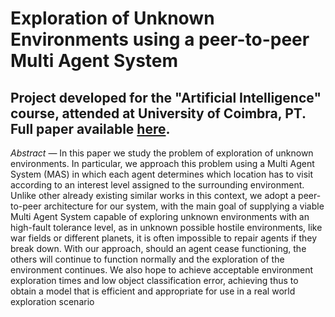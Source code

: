 # Exploration of Unknown Environments using a peer-to-peer Multi Agent System
## Project developed for the "Artificial Intelligence" course, attended at University of Coimbra, PT. Full paper available [here](https://github.com/Telemaco019/AI-paper-project/blob/master/paper_final_version.pdf).

<em> Abstract </em> — In this paper we study the problem of exploration of unknown environments. In particular, we approach this
problem using a Multi Agent System (MAS) in which each agent determines which location has to visit according to an
interest level assigned to the surrounding environment. Unlike other already existing similar works in this context, we adopt
a peer-to-peer architecture for our system, with the main goal of supplying a viable Multi Agent System capable of exploring
unknown environments with an high-fault tolerance level, as in unknown possible hostile environments, like war fields or
different planets, it is often impossible to repair agents if they break down. With our approach, should an agent cease
functioning, the others will continue to function normally and the exploration of the environment continues. We also hope
to achieve acceptable environment exploration times and low object classification error, achieving thus to obtain a model that
is efficient and appropriate for use in a real world exploration scenario
